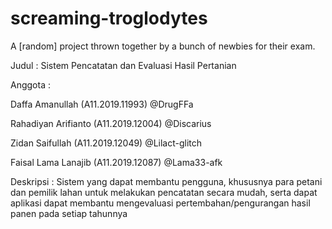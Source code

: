# screaming-troglodytes
A [random] project thrown together by a bunch of newbies for their exam.

Judul : Sistem Pencatatan dan Evaluasi Hasil Pertanian

Anggota :

Daffa Amanullah (A11.2019.11993) @DrugFFa

Rahadiyan Arifianto (A11.2019.12004) @Discarius

Zidan Saifullah (A11.2019.12049) @Lilact-glitch

Faisal Lama Lanajib (A11.2019.12087) @Lama33-afk


Deskripsi : Sistem yang dapat membantu pengguna, khususnya para petani dan pemilik lahan untuk melakukan pencatatan secara mudah, serta dapat aplikasi dapat membantu mengevaluasi pertembahan/pengurangan hasil panen pada setiap tahunnya
